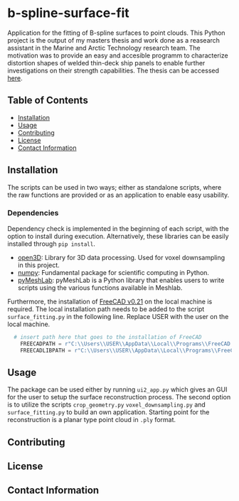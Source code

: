 # b-spline-surface-fit
Application for the fitting of B-spline surfaces to point clouds.
This Python project is the output of my masters thesis and work done as a reasearch assistant in the Marine and Arctic Technology research team. The motivation was to provide an easy and accesible programm to characterize distortion shapes of welded thin-deck ship panels to enable further investigations on their strength capabilities. The thesis can be accessed [here](https://libguides.aalto.fi/c.php?g=653791&p=5137711). 

## Table of Contents

- [Installation](#installation)
- [Usage](#usage)
- [Contributing](#contributing)
- [License](#license)
- [Contact Information](#contact-information)

## Installation
The scripts can be used in two ways; either as standalone scripts, where the raw functions are provided or as an application to enable easy usability.
### Dependencies
Dependency check is implemented in the beginning of each script, with the option to install during execution. Alternatively, these libraries can be easily installed through `pip install`.
* [open3D](https://www.open3d.org/): Library for 3D data processing. Used for voxel downsampling in this project.
* [numpy](https://numpy.org/): Fundamental package for scientific computing in Python.
* [pyMeshLab](https://github.com/cnr-isti-vclab/meshlab): pyMeshLab is a Python library that enables users to write scripts using the various functions available in Meshlab.

Furthermore, the installation of [FreeCAD v0.21](https://www.freecad.org/) on the local machine is required. The local installation path needs to be added to the script `surface_fitting.py` in the following line. Replace USER with the user on the local machine.
```python
  # insert path here that goes to the installation of FreeCAD
    FREECADPATH = r"C:\\Users\\USER\\AppData\\Local\\Programs\\FreeCAD 0.21\\bin"
    FREECADLIBPATH = r"C:\\Users\\USER\\AppData\\Local\\Programs\\FreeCAD 0.21\\lib"
```


## Usage
The package can be used either by running `ui2_app.py` which gives an GUI for the user to setup the surface reconstruction process. The second option is to utilize the scripts `crop_geometry.py` `voxel_downsampling.py` and `surface_fitting.py` to build an own application.
Starting point for the reconstruction is a planar type point cloud in `.ply` format.



## Contributing

## License

## Contact Information
